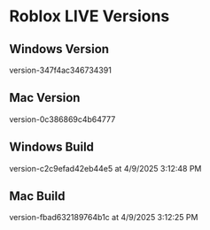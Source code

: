 # Roblox LIVE Versions

## Windows Version
version-347f4ac346734391

## Mac Version
version-0c386869c4b64777

## Windows Build
version-c2c9efad42eb44e5 at 4/9/2025 3:12:48 PM

## Mac Build
version-fbad632189764b1c at 4/9/2025 3:12:25 PM